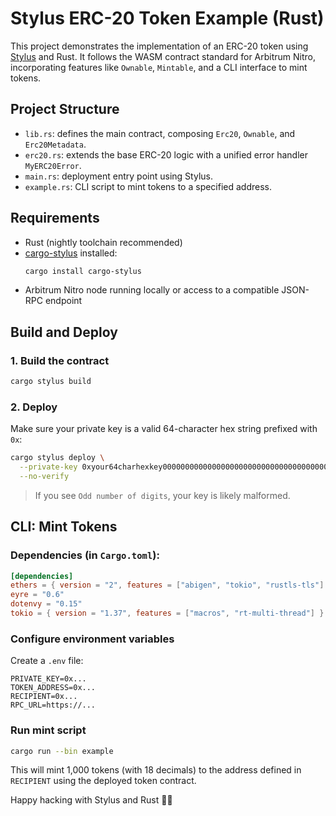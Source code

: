 # Stylus ERC-20 Token Example (Rust)

This project demonstrates the implementation of an ERC-20 token using [Stylus](https://developer.arbitrum.io/stylus/) and Rust. It follows the WASM contract standard for Arbitrum Nitro, incorporating features like `Ownable`, `Mintable`, and a CLI interface to mint tokens.

## Project Structure

- `lib.rs`: defines the main contract, composing `Erc20`, `Ownable`, and `Erc20Metadata`.
- `erc20.rs`: extends the base ERC-20 logic with a unified error handler `MyERC20Error`.
- `main.rs`: deployment entry point using Stylus.
- `example.rs`: CLI script to mint tokens to a specified address.

## Requirements

- Rust (nightly toolchain recommended)
- [cargo-stylus](https://docs.arbitrum.io/stylus/quickstart/) installed:
  ```bash
  cargo install cargo-stylus
  ```
- Arbitrum Nitro node running locally or access to a compatible JSON-RPC endpoint

## Build and Deploy

### 1. Build the contract

```bash
cargo stylus build
```

### 2. Deploy

Make sure your private key is a valid 64-character hex string prefixed with `0x`:

```bash
cargo stylus deploy \
  --private-key 0xyour64charhexkey000000000000000000000000000000000000000000000000000000000000 \
  --no-verify
```

> If you see `Odd number of digits`, your key is likely malformed.

## CLI: Mint Tokens

### Dependencies (in `Cargo.toml`):

```toml
[dependencies]
ethers = { version = "2", features = ["abigen", "tokio", "rustls-tls"] }
eyre = "0.6"
dotenvy = "0.15"
tokio = { version = "1.37", features = ["macros", "rt-multi-thread"] }
```

### Configure environment variables

Create a `.env` file:

```
PRIVATE_KEY=0x...
TOKEN_ADDRESS=0x...
RECIPIENT=0x...
RPC_URL=https://...
```

### Run mint script

```bash
cargo run --bin example
```

This will mint 1,000 tokens (with 18 decimals) to the address defined in `RECIPIENT` using the deployed token contract.

Happy hacking with Stylus and Rust 🦀✨
